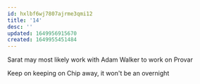 ```yaml
---
id: hxlbf6wj7807ajrme3qmi12
title: '14'
desc: ''
updated: 1649956915670
created: 1649955451484
---
```


Sarat may most likely work with Adam Walker to work on Provar

Keep on keeping on
Chip away, it won't be an overnight
